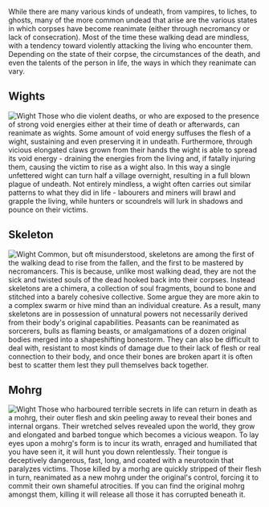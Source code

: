 While there are many various kinds of undeath, from vampires, to liches, to ghosts, many of the more common undead that arise are the various states in which corpses have become reanimate (either through necromancy or lack of consecration). Most of the time these walking dead are mindless, with a tendency toward violently attacking the living who encounter them. Depending on the state of their corpse, the circumstances of the death, and even the talents of the person in life, the ways in which they reanimate can vary.

## Wights
![Wight](Beastiary/Images/WalkingDead_Wight.png)
Those who die violent deaths, or who are exposed to the presence of strong void energies either at their time of death or afterwards, can reanimate as wights. Some amount of void energy suffuses the flesh of a wight, sustaining and even preserving it in undeath. Furthermore, through vicious elongated claws grown from their hands the wight is able to spread its void energy - draining the energies from the living and, if fatally injuring them, causing the victim to rise as a wight also. In this way a single unfettered wight can turn half a village overnight, resulting in a full blown plague of undeath. Not entirely mindless, a wight often carries out similar patterns to what they did in life - labourers and miners will brawl and grapple the living, while hunters or scoundrels will lurk in shadows and pounce on their victims.

## Skeleton
![Wight](Beastiary/Images/WalkingDead_Skeleton.png)
Common, but oft misunderstood, skeletons are among the first of the walking dead to rise from the fallen, and the first to be mastered by necromancers. This is because, unlike most walking dead, they are not the sick and twisted souls of the dead hooked back into their corpses. Instead skeletons are a chimera, a collection of soul fragments, bound to bone and stitched into a barely cohesive collective. Some argue they are more akin to a complex swarm or hive mind than an individual creature. As a result, many skeletons are in possession of unnatural powers not necessarily derived from their body's original capabilities. Peasants can be reanimated as sorcerers, bulls as flaming beasts, or amalgamations of a dozen original bodies merged into a shapeshifting bonestorm. They can also be difficult to deal with, resistant to most kinds of damage due to their lack of flesh or real connection to their body, and once their bones are broken apart it is often best to scatter them lest they pull themselves back together.


## Mohrg
![Wight](Beastiary/Images/WalkingDead_Mohrg.png)
Those who harboured terrible secrets in life can return in death as a mohrg, their outer flesh and skin peeling away to reveal their bones and internal organs. Their wretched selves revealed upon the world, they grow and elongated and barbed tongue which becomes a vicious weapon. To lay eyes upon a mohrg's form is to incur its wrath, enraged and humiliated that you have seen it, it will hunt you down relentlessly. Their tongue is deceptively dangerous, fast, long, and coated with a neurotoxin that paralyzes victims. Those killed by a morhg are quickly stripped of their flesh in turn, reanimated as a new mohrg under the original's control, forcing it to commit their own shameful atrocities. If you can find the original mohrg amongst them, killing it will release all those it has corrupted beneath it.